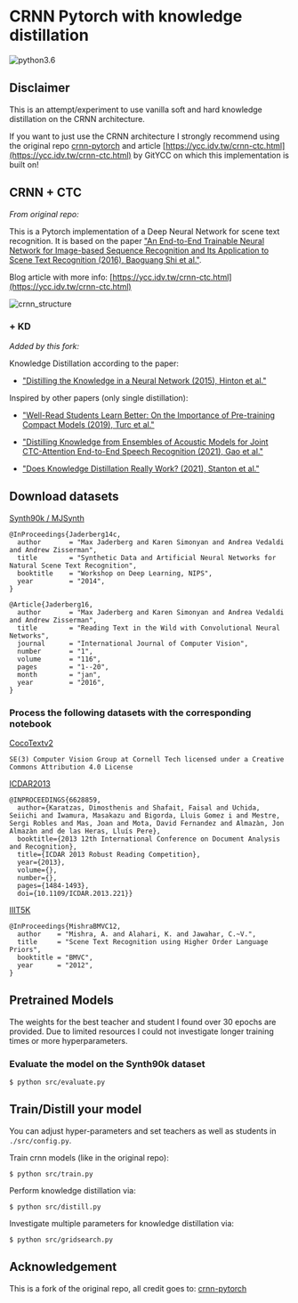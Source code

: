 # CRNN Pytorch with knowledge distillation

![python3.6](https://img.shields.io/badge/python-3.6-blue.svg)

## Disclaimer

This is an attempt/experiment to use vanilla soft and hard knowledge distillation on the CRNN architecture. 

If you want to just use the CRNN architecture I strongly recommend using the original repo [crnn-pytorch](https://github.com/GitYCC/crnn-pytorch) and article [https://ycc.idv.tw/crnn-ctc.html](https://ycc.idv.tw/crnn-ctc.html) by GitYCC on which this implementation is built on!


## CRNN + CTC

*From original repo:*

This is a Pytorch implementation of a Deep Neural Network for scene text recognition. It is based on the paper ["An End-to-End Trainable Neural Network for Image-based Sequence Recognition and Its Application to Scene Text Recognition (2016), Baoguang Shi et al."](http://arxiv.org/abs/1507.05717).

Blog article with more info: [https://ycc.idv.tw/crnn-ctc.html](https://ycc.idv.tw/crnn-ctc.html)

![crnn_structure](misc/crnn_structure.png)

### + KD

*Added by this fork:*

Knowledge Distillation according to the paper:

- ["Distilling the Knowledge in a Neural Network (2015), Hinton et al."](https://arxiv.org/abs/1503.02531)

Inspired by other papers (only single distillation):

- ["Well-Read Students
Learn Better: On the Importance of Pre-training Compact Models (2019), Turc et al."](https://arxiv.org/abs/1908.08962)

- ["Distilling Knowledge from Ensembles
of Acoustic Models for Joint CTC-Attention End-to-End Speech Recognition (2021), Gao et al."](https://arxiv.org/abs/2005.09310)

- ["Does Knowledge Distillation Really Work? (2021), Stanton et al."](https://arxiv.org/abs/2106.05945)


## Download datasets

[Synth90k / MJSynth](https://www.robots.ox.ac.uk/~vgg/data/text/)
```
@InProceedings{Jaderberg14c,
  author       = "Max Jaderberg and Karen Simonyan and Andrea Vedaldi and Andrew Zisserman",
  title        = "Synthetic Data and Artificial Neural Networks for Natural Scene Text Recognition",
  booktitle    = "Workshop on Deep Learning, NIPS",
  year         = "2014",
}

@Article{Jaderberg16,
  author       = "Max Jaderberg and Karen Simonyan and Andrea Vedaldi and Andrew Zisserman",
  title        = "Reading Text in the Wild with Convolutional Neural Networks",
  journal      = "International Journal of Computer Vision",
  number       = "1",
  volume       = "116",
  pages        = "1--20",
  month        = "jan",
  year         = "2016",
}
```

### Process the following datasets with the corresponding notebook
[CocoTextv2](https://bgshih.github.io/cocotext/)
```
SE(3) Computer Vision Group at Cornell Tech licensed under a Creative Commons Attribution 4.0 License
```

[ICDAR2013](https://rrc.cvc.uab.es/?ch=2&com=downloads)
```
@INPROCEEDINGS{6628859,
  author={Karatzas, Dimosthenis and Shafait, Faisal and Uchida, Seiichi and Iwamura, Masakazu and Bigorda, Lluis Gomez i and Mestre, Sergi Robles and Mas, Joan and Mota, David Fernandez and Almazàn, Jon Almazàn and de las Heras, Lluís Pere},
  booktitle={2013 12th International Conference on Document Analysis and Recognition}, 
  title={ICDAR 2013 Robust Reading Competition}, 
  year={2013},
  volume={},
  number={},
  pages={1484-1493},
  doi={10.1109/ICDAR.2013.221}}
```

[IIIT5K](https://cvit.iiit.ac.in/research/projects/cvit-projects/the-iiit-5k-word-dataset)
```
@InProceedings{MishraBMVC12,
  author    = "Mishra, A. and Alahari, K. and Jawahar, C.~V.",
  title     = "Scene Text Recognition using Higher Order Language Priors",
  booktitle = "BMVC",
  year      = "2012",
}
```

## Pretrained Models

The weights for the best teacher and student I found over 30 epochs are provided.
Due to limited resources I could not investigate longer training times or more hyperparameters.




### Evaluate the model on the Synth90k dataset

```command
$ python src/evaluate.py
```

## Train/Distill your model

You can adjust hyper-parameters and set teachers as well as students in `./src/config.py`.

Train crnn models (like in the original repo):

```command
$ python src/train.py
```

Perform knowledge distillation via:

```command
$ python src/distill.py
```

Investigate multiple parameters for knowledge distillation via:

```command
$ python src/gridsearch.py
```


## Acknowledgement

This is a fork of the original repo, all credit goes to: [crnn-pytorch](https://github.com/GitYCC/crnn-pytorch)
